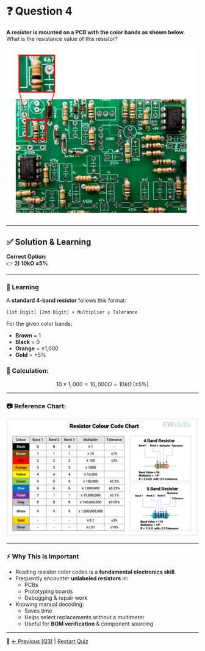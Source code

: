 # ❓ Question 4  

**A resistor is mounted on a PCB with the color bands as shown below.** What is the resistance value of this resistor?  

![Question](../src/10K-Resistor.jpg)  

---

## ✅ Solution & Learning  

**Correct Option:**  
👉 **2) 10kΩ ±5%**  

---

### 📘 Learning  

A **standard 4-band resistor** follows this format:  
```
[1st Digit] [2nd Digit] × Multiplier ± Tolerance
```
For the given color bands:  
- **Brown** = 1  
- **Black** = 0  
- **Orange** = ×1,000  
- **Gold** = ±5%  

### 📌 Calculation: 
$$
10 \times 1,000 = 10,000Ω = 10kΩ \; (±5\%)
$$  

---

### 📷 Reference Chart:  
![Resistor Colour Code](../src/0-Resistor-colour-code-chart.jpg)  

---

### ⚡ Why This Is Important  

- Reading resistor color codes is a **fundamental electronics skill**.  
- Frequently  encounter **unlabeled resistors** in:  
  - PCBs  
  - Prototyping boards  
  - Debugging & repair work  
- Knowing manual decoding:  
  - Saves time  
  - Helps select replacements without a multimeter  
  - Useful for **BOM verification** & component sourcing  

---
🔗 [← Previous (Q3)](<../2. Resistor Marking/Question.3.md>) | [Restart Quiz](<../2. Resistor Marking/Question.1.md>)  
